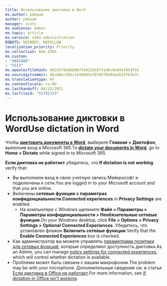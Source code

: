 ```yaml
---
title: Использование диктовки в Word
ms.author: pebaum
author: pebaum
manager: scotv
ms.audience: Admin
ms.topic: article
ms.service: o365-administration
ROBOTS: NOINDEX, NOFOLLOW
localization_priority: Priority
ms.collection: Adm_O365
ms.custom:
- "9002888"
- "5513"
ms.openlocfilehash: 665437de66b0875492201074146c8ed4ef454f91
ms.sourcegitcommit: 8bc60ec34bc1e40685e3976576e04a2623f63a7c
ms.translationtype: HT
ms.contentlocale: ru-RU
ms.lasthandoff: 04/15/2021
ms.locfileid: "51781723"
---
```

# <a name="use-dictation-in-word"></a><span data-ttu-id="79de6-102">Использование диктовки в Word</span><span class="sxs-lookup"><span data-stu-id="79de6-102">Use dictation in Word</span></span>

<span data-ttu-id="79de6-103">Чтобы **[диктовать документы в Word](https://support.office.com/article/dictate-your-documents-in-word-3876e05f-3fcc-418f-b8ab-db7ce0d11d3c)**, выберите **Главная > Диктофон**, выполнив вход в Microsoft 365.</span><span class="sxs-lookup"><span data-stu-id="79de6-103">To **[dictate your documents in Word](https://support.office.com/article/dictate-your-documents-in-word-3876e05f-3fcc-418f-b8ab-db7ce0d11d3c)**, go to **Home > Dictate** while signed in to Microsoft 365.</span></span>

<span data-ttu-id="79de6-104">**Если диктовка не работает** убедитесь, что:</span><span class="sxs-lookup"><span data-stu-id="79de6-104">**If dictation is not working** verify that:</span></span>

- <span data-ttu-id="79de6-105">Вы выполнили вход в свою учетную запись Майкрософт и подключены к сети.</span><span class="sxs-lookup"><span data-stu-id="79de6-105">You are logged in to your Microsoft account and that you are online.</span></span>
- <span data-ttu-id="79de6-106">Включены **сетевые функции** в **параметрах конфиденциальности**.</span><span class="sxs-lookup"><span data-stu-id="79de6-106">**Connected experiences** in **Privacy Settings** are enabled.</span></span> 
    - <span data-ttu-id="79de6-107">На компьютере с Windows щелкните **Файл > Параметры > Параметры конфиденциальности > Необязательные сетевые функции**.</span><span class="sxs-lookup"><span data-stu-id="79de6-107">On your Windows desktop, click **File > Options > Privacy Settings > Optional Connected Experiences**.</span></span> <span data-ttu-id="79de6-108">Убедитесь, что установлен флажок **Включить сетевые функции**.</span><span class="sxs-lookup"><span data-stu-id="79de6-108">Verify that the **Enable Connected Experiences** box is checked.</span></span>
- <span data-ttu-id="79de6-109">Как администратор вы можете управлять [параметрами политики для сетевых функций](https://docs.microsoft.com/deployoffice/privacy/manage-privacy-controls#policy-settings-for-connected-experiences), которые определяют доступность диктовки.</span><span class="sxs-lookup"><span data-stu-id="79de6-109">As an Admin, you can manage [policy settings for connected experiences](https://docs.microsoft.com/deployoffice/privacy/manage-privacy-controls#policy-settings-for-connected-experiences), which will control whether dictation is available.</span></span>
- <span data-ttu-id="79de6-110">Проблема может быть связана с вашим микрофоном.</span><span class="sxs-lookup"><span data-stu-id="79de6-110">The problem may be with your microphone.</span></span> <span data-ttu-id="79de6-111">Дополнительные сведения см. в статье [Если диктовка в Office не работает](https://support.office.com/article/If-dictation-in-Office-isn-t-working-3a740b4a-19d5-461c-b59a-d82172707fd4#OfficeVersion=Web).</span><span class="sxs-lookup"><span data-stu-id="79de6-111">For more information, see [If dictation in Office isn't working](https://support.office.com/article/If-dictation-in-Office-isn-t-working-3a740b4a-19d5-461c-b59a-d82172707fd4#OfficeVersion=Web).</span></span>
